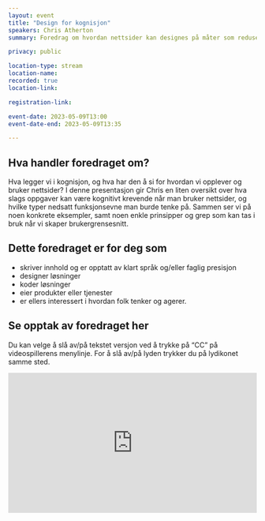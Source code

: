 ```yaml
---
layout: event
title: "Design for kognisjon"
speakers: Chris Atherton
summary: Foredrag om hvordan nettsider kan designes på måter som reduserer kognitiv belastning, noe som vil være til hjelp for alle som opplever midlertidig eller varig nedsatt kognisjon — det vil si, nesten alle, på et eller annet tidspunkt.

privacy: public

location-type: stream
location-name: 
recorded: true
location-link: 

registration-link: 

event-date: 2023-05-09T13:00
event-date-end: 2023-05-09T13:35

---
```

## Hva handler foredraget om?
Hva legger vi i kognisjon, og hva har den å si for hvordan vi opplever og bruker nettsider? I denne presentasjon gir Chris en liten oversikt over hva slags oppgaver kan være kognitivt krevende når man bruker nettsider, og hvilke typer nedsatt funksjonsevne man burde tenke på. Sammen ser vi på noen konkrete eksempler, samt noen enkle prinsipper og grep som kan tas i bruk når vi skaper brukergrensesnitt.

## Dette foredraget er for deg som
- skriver innhold og er opptatt av klart språk og/eller faglig presisjon
- designer løsninger
- koder løsninger
- eier produkter eller tjenester
- er ellers interessert i hvordan folk tenker og agerer.

## Se opptak av foredraget her

Du kan velge å slå av/på tekstet versjon ved å trykke på “CC” på videospillerens menylinje. For å slå av/på lyden trykker du på lydikonet samme sted.

<div style="padding:56.25% 0 0 0;position:relative;"><iframe src="https://player.vimeo.com/video/831462380?h=0c5659e34a&amp;badge=0&amp;autopause=0&amp;player_id=0&amp;app_id=58479" frameborder="0" allow="autoplay; fullscreen; picture-in-picture" allowfullscreen style="position:absolute;top:0;left:0;width:100%;height:100%;" title="Design for kognisjon med Chris Atherton"></iframe></div><script src="https://player.vimeo.com/api/player.js"></script>
